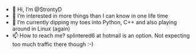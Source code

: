 - 👋 Hi, I’m @StrontyD
- 👀 I’m interested in more things than I can know in one life time
- 🌱 I’m currently dipping my toes into Python, C++ and also playing around in Linux (again)
- 📫 How to reach me? splintered6 at hotmail is an option. Not expecting too much traffic there though :-)

<!---
StrontyD/StrontyD is a ✨ special ✨ repository because its `README.md` (this file) appears on your GitHub profile.
You can click the Preview link to take a look at your changes.
--->

